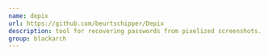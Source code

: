 ```yaml
---
name: depix
url: https://github.com/beurtschipper/Depix
description: tool for recovering passwords from pixelized screenshots. URL : https://github.com/beurtschipper/Depix Groups : blackarch blackarch-misc
group: blackarch
---
```

